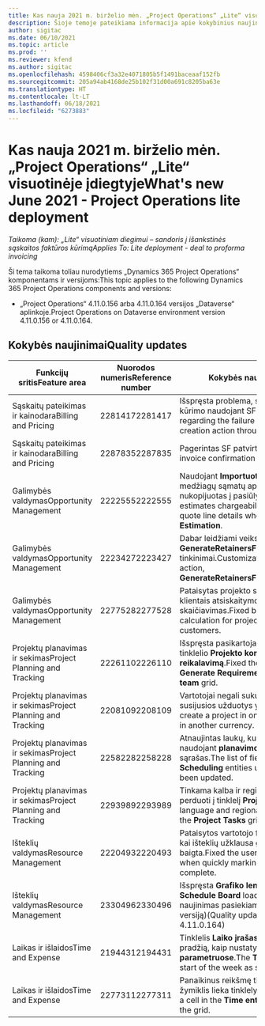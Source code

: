 ```yaml
---
title: Kas nauja 2021 m. birželio mėn. „Project Operations“ „Lite“ visuotinėje įdiegtyje
description: Šioje temoje pateikiama informacija apie kokybinius naujinimus, kuriuos galima rasti 2021 m. birželio mėn. „Project Operations“ „Lite“ visuotinėje įdiegtyje.
author: sigitac
ms.date: 06/10/2021
ms.topic: article
ms.prod: ''
ms.reviewer: kfend
ms.author: sigitac
ms.openlocfilehash: 4598406cf3a32e4071805b5f1491baceaaf152fb
ms.sourcegitcommit: 205a94ab4168de25b102f31d00a691c8205ba63e
ms.translationtype: HT
ms.contentlocale: lt-LT
ms.lasthandoff: 06/18/2021
ms.locfileid: "6273883"
---
```

# <a name="whats-new-june-2021---project-operations-lite-deployment"></a><span data-ttu-id="98906-103">Kas nauja 2021 m. birželio mėn. „Project Operations“ „Lite“ visuotinėje įdiegtyje</span><span class="sxs-lookup"><span data-stu-id="98906-103">What's new June 2021 - Project Operations lite deployment</span></span>

<span data-ttu-id="98906-104">_Taikoma (kam): „Lite“ visuotiniam diegimui – sandoris į išankstinės sąskaitos faktūros kūrimą_</span><span class="sxs-lookup"><span data-stu-id="98906-104">_Applies To: Lite deployment - deal to proforma invoicing_</span></span>

<span data-ttu-id="98906-105">Ši tema taikoma toliau nurodytiems „Dynamics 365 Project Operations“ komponentams ir versijoms:</span><span class="sxs-lookup"><span data-stu-id="98906-105">This topic applies to the following Dynamics 365 Project Operations components and versions:</span></span>

  - <span data-ttu-id="98906-106">„Project Operations“ 4.11.0.156 arba 4.11.0.164 versijos „Dataverse“ aplinkoje.</span><span class="sxs-lookup"><span data-stu-id="98906-106">Project Operations on Dataverse environment version 4.11.0.156 or 4.11.0.164.</span></span>

## <a name="quality-updates"></a><span data-ttu-id="98906-107">Kokybės naujinimai</span><span class="sxs-lookup"><span data-stu-id="98906-107">Quality updates</span></span>

| <span data-ttu-id="98906-108">**Funkcijų sritis**</span><span class="sxs-lookup"><span data-stu-id="98906-108">**Feature area**</span></span> | <span data-ttu-id="98906-109">**Nuorodos numeris**</span><span class="sxs-lookup"><span data-stu-id="98906-109">**Reference number**</span></span> | <span data-ttu-id="98906-110">**Kokybės naujinimas**</span><span class="sxs-lookup"><span data-stu-id="98906-110">**Quality update**</span></span> |
| --- | --- | --- |
| <span data-ttu-id="98906-111">Sąskaitų pateikimas ir kainodara</span><span class="sxs-lookup"><span data-stu-id="98906-111">Billing and Pricing</span></span> | <span data-ttu-id="98906-112">2281417</span><span class="sxs-lookup"><span data-stu-id="98906-112">2281417</span></span> | <span data-ttu-id="98906-113">Išspręsta problema, susijusi su automatinio SF kūrimo naudojant SF grafiką triktimi.</span><span class="sxs-lookup"><span data-stu-id="98906-113">Fixed the issue regarding the failure of the automatic invoice creation action through the invoice schedule.</span></span> |
| <span data-ttu-id="98906-114">Sąskaitų pateikimas ir kainodara</span><span class="sxs-lookup"><span data-stu-id="98906-114">Billing and Pricing</span></span> | <span data-ttu-id="98906-115">2287835</span><span class="sxs-lookup"><span data-stu-id="98906-115">2287835</span></span> |   <span data-ttu-id="98906-116">Pagerintas SF patvirtinimo našumas.</span><span class="sxs-lookup"><span data-stu-id="98906-116">Improved invoice confirmation performance.</span></span> |
| <span data-ttu-id="98906-117">Galimybės valdymas</span><span class="sxs-lookup"><span data-stu-id="98906-117">Opportunity Management</span></span> | <span data-ttu-id="98906-118">2222555</span><span class="sxs-lookup"><span data-stu-id="98906-118">2222555</span></span> | <span data-ttu-id="98906-119">Naudojant **Importuoti iš projekto sąmatos**, medžiagų sąmatų apmokestinimas turi būti tinkamai nukopijuotas į pasiūlymo eilutės duomenis.</span><span class="sxs-lookup"><span data-stu-id="98906-119">Material estimates chargeability must be correctly copied to quote line details when using **Import from Project Estimation**.</span></span> |
| <span data-ttu-id="98906-120">Galimybės valdymas</span><span class="sxs-lookup"><span data-stu-id="98906-120">Opportunity Management</span></span> | <span data-ttu-id="98906-121">2223427</span><span class="sxs-lookup"><span data-stu-id="98906-121">2223427</span></span> | <span data-ttu-id="98906-122">Dabar leidžiami veiksmo **GenerateRetainersFromRetainerScheduleOptions** tinkinimai.</span><span class="sxs-lookup"><span data-stu-id="98906-122">Customizations are now allowed for the action, **GenerateRetainersFromRetainerScheduleOptions**.</span></span> |
| <span data-ttu-id="98906-123">Galimybės valdymas</span><span class="sxs-lookup"><span data-stu-id="98906-123">Opportunity Management</span></span> | <span data-ttu-id="98906-124">2277528</span><span class="sxs-lookup"><span data-stu-id="98906-124">2277528</span></span> | <span data-ttu-id="98906-125">Pataisytas projekto sutarčių eilučių su keliais klientais atsiskaitymo etapų reikšmių skaičiavimas.</span><span class="sxs-lookup"><span data-stu-id="98906-125">Fixed billing milestone value calculation for project contract lines with multiple customers.</span></span> |
| <span data-ttu-id="98906-126">Projektų planavimas ir sekimas</span><span class="sxs-lookup"><span data-stu-id="98906-126">Project Planning and Tracking</span></span> | <span data-ttu-id="98906-127">2226110</span><span class="sxs-lookup"><span data-stu-id="98906-127">2226110</span></span> | <span data-ttu-id="98906-128">Išspręsta pasikartojanti problema naudojant tinklelio **Projekto komanda** funkciją **Generuoti reikalavimą**.</span><span class="sxs-lookup"><span data-stu-id="98906-128">Fixed the intermittent issue with the **Generate Requirement** function in the **Project team** grid.</span></span> |
| <span data-ttu-id="98906-129">Projektų planavimas ir sekimas</span><span class="sxs-lookup"><span data-stu-id="98906-129">Project Planning and Tracking</span></span> | <span data-ttu-id="98906-130">2208109</span><span class="sxs-lookup"><span data-stu-id="98906-130">2208109</span></span> | <span data-ttu-id="98906-131">Vartotojai negali sukurti projekto viena valiuta, kai susijusios užduotys yra kita valiuta.</span><span class="sxs-lookup"><span data-stu-id="98906-131">Users can't create a project in one currency with related tasks in another currency.</span></span> |
| <span data-ttu-id="98906-132">Projektų planavimas ir sekimas</span><span class="sxs-lookup"><span data-stu-id="98906-132">Project Planning and Tracking</span></span> | <span data-ttu-id="98906-133">2258228</span><span class="sxs-lookup"><span data-stu-id="98906-133">2258228</span></span> | <span data-ttu-id="98906-134">Atnaujintas laukų, kuriuos leidžiama modifikuoti naudojant **planavimo** objektus ir grafiko API, sąrašas.</span><span class="sxs-lookup"><span data-stu-id="98906-134">The list of fields allowed to modify with **Scheduling** entities using the Schedule API has been updated.</span></span> |
| <span data-ttu-id="98906-135">Projektų planavimas ir sekimas</span><span class="sxs-lookup"><span data-stu-id="98906-135">Project Planning and Tracking</span></span> | <span data-ttu-id="98906-136">2293989</span><span class="sxs-lookup"><span data-stu-id="98906-136">2293989</span></span> | <span data-ttu-id="98906-137">Tinkama kalba ir regiono parametrai turi būti perduoti į tinklelį **Projekto užduotys**.</span><span class="sxs-lookup"><span data-stu-id="98906-137">The correct language and regional settings must be passed to the **Project Tasks** grid.</span></span>|
| <span data-ttu-id="98906-138">Išteklių valdymas</span><span class="sxs-lookup"><span data-stu-id="98906-138">Resource Management</span></span> | <span data-ttu-id="98906-139">2220493</span><span class="sxs-lookup"><span data-stu-id="98906-139">2220493</span></span> | <span data-ttu-id="98906-140">Pataisytos vartotojo funkcijos tinklelyje **Užduotis**, kai išteklių užklausa greitai pažymima kaip baigta.</span><span class="sxs-lookup"><span data-stu-id="98906-140">Fixed the user experience in the **Task** grid when quickly marking a resource request as complete.</span></span> |
| <span data-ttu-id="98906-141">Išteklių valdymas</span><span class="sxs-lookup"><span data-stu-id="98906-141">Resource Management</span></span> | <span data-ttu-id="98906-142">2330496</span><span class="sxs-lookup"><span data-stu-id="98906-142">2330496</span></span> | <span data-ttu-id="98906-143">Išspręsta **Grafiko lentos** įkėlimo problema.</span><span class="sxs-lookup"><span data-stu-id="98906-143">Fixed the **Schedule Board** loading issue.</span></span> <span data-ttu-id="98906-144">(Kokybinis naujinimas pasiekiamas naudojant 4.11.0.164 versiją)</span><span class="sxs-lookup"><span data-stu-id="98906-144">(Quality update is available in version 4.11.0.164)</span></span> |
| <span data-ttu-id="98906-145">Laikas ir išlaidos</span><span class="sxs-lookup"><span data-stu-id="98906-145">Time and Expense</span></span> | <span data-ttu-id="98906-146">2194431</span><span class="sxs-lookup"><span data-stu-id="98906-146">2194431</span></span> | <span data-ttu-id="98906-147">Tinklelis **Laiko įrašas** turi atsižvelgti į savaitės pradžią, kaip nustatyta **sistemos parametruose**.</span><span class="sxs-lookup"><span data-stu-id="98906-147">The **Time entry** grid must honor the start of the week as set in the **System settings**.</span></span> |
| <span data-ttu-id="98906-148">Laikas ir išlaidos</span><span class="sxs-lookup"><span data-stu-id="98906-148">Time and Expense</span></span> | <span data-ttu-id="98906-149">2277311</span><span class="sxs-lookup"><span data-stu-id="98906-149">2277311</span></span> | <span data-ttu-id="98906-150">Panaikinus reikšmę tinklelio **Laiko įrašas** langelyje, žymiklis lieka tinklelyje.</span><span class="sxs-lookup"><span data-stu-id="98906-150">After you delete the value in a cell in the **Time entry** grid, the cursor remains in the grid.</span></span> |
